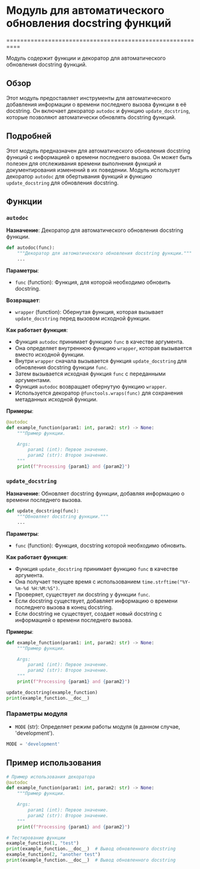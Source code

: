 # Модуль для автоматического обновления docstring функций
==========================================================

Модуль содержит функции и декоратор для автоматического обновления docstring функций.

## Обзор

Этот модуль предоставляет инструменты для автоматического добавления информации о времени последнего вызова функции в её docstring. Он включает декоратор `autodoc` и функцию `update_docstring`, которые позволяют автоматически обновлять docstring функций.

## Подробней

Этот модуль предназначен для автоматического обновления docstring функций с информацией о времени последнего вызова. Он может быть полезен для отслеживания времени выполнения функций и документирования изменений в их поведении. Модуль использует декоратор `autodoc` для обертывания функций и функцию `update_docstring` для обновления docstring.

## Функции

### `autodoc`

**Назначение**: Декоратор для автоматического обновления docstring функции.

```python
def autodoc(func):
    """Декоратор для автоматического обновления docstring функции."""
    ...
```

**Параметры**:
- `func` (function): Функция, для которой необходимо обновить docstring.

**Возвращает**:
- `wrapper` (function): Обернутая функция, которая вызывает `update_docstring` перед вызовом исходной функции.

**Как работает функция**:
- Функция `autodoc` принимает функцию `func` в качестве аргумента.
- Она определяет внутреннюю функцию `wrapper`, которая вызывается вместо исходной функции.
- Внутри `wrapper` сначала вызывается функция `update_docstring` для обновления docstring функции `func`.
- Затем вызывается исходная функция `func` с переданными аргументами.
- Функция `autodoc` возвращает обернутую функцию `wrapper`.
- Используется декоратор `@functools.wraps(func)` для сохранения метаданных исходной функции.

**Примеры**:

```python
@autodoc
def example_function(param1: int, param2: str) -> None:
    """Пример функции.

    Args:
        param1 (int): Первое значение.
        param2 (str): Второе значение.
    """
    print(f"Processing {param1} and {param2}")
```

### `update_docstring`

**Назначение**: Обновляет docstring функции, добавляя информацию о времени последнего вызова.

```python
def update_docstring(func):
    """Обновляет docstring функции."""
    ...
```

**Параметры**:
- `func` (function): Функция, docstring которой необходимо обновить.

**Как работает функция**:
- Функция `update_docstring` принимает функцию `func` в качестве аргумента.
- Она получает текущее время с использованием `time.strftime("%Y-%m-%d %H:%M:%S")`.
- Проверяет, существует ли docstring у функции `func`.
- Если docstring существует, добавляет информацию о времени последнего вызова в конец docstring.
- Если docstring не существует, создает новый docstring с информацией о времени последнего вызова.

**Примеры**:

```python
def example_function(param1: int, param2: str) -> None:
    """Пример функции.

    Args:
        param1 (int): Первое значение.
        param2 (str): Второе значение.
    """
    print(f"Processing {param1} and {param2}")

update_docstring(example_function)
print(example_function.__doc__)
```

### Параметры модуля

- `MODE` (str): Определяет режим работы модуля (в данном случае, 'development').
```python
MODE = 'development'
```
## Пример использования
```python
# Пример использования декоратора
@autodoc
def example_function(param1: int, param2: str) -> None:
    """Пример функции.

    Args:
        param1 (int): Первое значение.
        param2 (str): Второе значение.
    """
    print(f"Processing {param1} and {param2}")

# Тестирование функции
example_function(1, "test")
print(example_function.__doc__)  # Вывод обновленного docstring
example_function(2, "another test")
print(example_function.__doc__)  # Вывод обновленного docstring